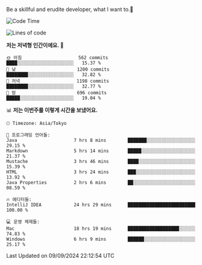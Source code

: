 Be a skillful and erudite developer, what I want to.👶

<!--START_SECTION:waka-->
![Code Time](http://img.shields.io/badge/Code%20Time-1%2C250%20hrs%2056%20mins-blue)

![Lines of code](https://img.shields.io/badge/%EC%A0%80%EB%8A%94%20%EC%97%AC%ED%83%9C%EA%B9%8C%EC%A7%80%20-2.7%20million%20%EC%A4%84%EC%9D%98%20%EC%BD%94%EB%93%9C%EB%A5%BC%20%EC%9E%91%EC%84%B1%ED%96%88%EC%96%B4%EC%9A%94.-blue)

**저는 저녁형 인간이에요. 🦉** 

```text
🌞 아침                     562 commits         ████░░░░░░░░░░░░░░░░░░░░░   15.37 % 
🌆 낮　                     1200 commits        ████████░░░░░░░░░░░░░░░░░   32.82 % 
🌃 저녁                     1198 commits        ████████░░░░░░░░░░░░░░░░░   32.77 % 
🌙 밤　                     696 commits         █████░░░░░░░░░░░░░░░░░░░░   19.04 % 
```


📊 **저는 이번주를 이렇게 시간을 보냈어요.** 

```text
🕑︎ Timezone: Asia/Tokyo

💬 프로그래밍 언어들: 
Java                     7 hrs 8 mins        ███████░░░░░░░░░░░░░░░░░░   29.15 % 
Markdown                 5 hrs 14 mins       █████░░░░░░░░░░░░░░░░░░░░   21.37 % 
Mustache                 3 hrs 46 mins       ████░░░░░░░░░░░░░░░░░░░░░   15.39 % 
HTML                     3 hrs 24 mins       ███░░░░░░░░░░░░░░░░░░░░░░   13.92 % 
Java Properties          2 hrs 6 mins        ██░░░░░░░░░░░░░░░░░░░░░░░   08.59 % 

🔥 에디터들: 
IntelliJ IDEA            24 hrs 29 mins      █████████████████████████   100.00 % 

💻 운영 체제들: 
Mac                      18 hrs 19 mins      ███████████████████░░░░░░   74.83 % 
Windows                  6 hrs 9 mins        ██████░░░░░░░░░░░░░░░░░░░   25.17 % 
```


 Last Updated on 09/09/2024 22:12:54 UTC
<!--END_SECTION:waka-->
